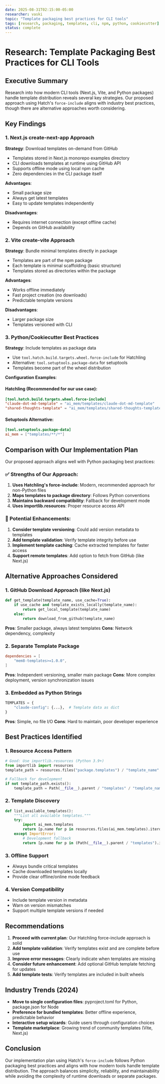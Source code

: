 ```yaml
---
date: 2025-08-31T02:15:00-05:00
researcher: vaski
topic: "Template packaging best practices for CLI tools"
tags: [research, packaging, templates, cli, npm, python, cookiecutter]
status: complete
---
```


# Research: Template Packaging Best Practices for CLI Tools

## Executive Summary

Research into how modern CLI tools (Next.js, Vite, and Python packages) handle template distribution reveals several key strategies. Our proposed approach using Hatch's `force-include` aligns with industry best practices, though there are alternative approaches worth considering.

## Key Findings

### 1. Next.js create-next-app Approach

**Strategy**: Download templates on-demand from GitHub
- Templates stored in Next.js monorepo examples directory
- CLI downloads templates at runtime using GitHub API
- Supports offline mode using local npm cache
- Zero dependencies in the CLI package itself

**Advantages**:
- Small package size
- Always get latest templates
- Easy to update templates independently

**Disadvantages**:
- Requires internet connection (except offline cache)
- Depends on GitHub availability

### 2. Vite create-vite Approach

**Strategy**: Bundle minimal templates directly in package
- Templates are part of the npm package
- Each template is minimal scaffolding (basic structure)
- Templates stored as directories within the package

**Advantages**:
- Works offline immediately
- Fast project creation (no downloads)
- Predictable template versions

**Disadvantages**:
- Larger package size
- Templates versioned with CLI

### 3. Python/Cookiecutter Best Practices

**Strategy**: Include templates as package data
- Use `tool.hatch.build.targets.wheel.force-include` for Hatchling
- Alternative: `tool.setuptools.package-data` for setuptools
- Templates become part of the wheel distribution

**Configuration Examples**:

#### Hatchling (Recommended for our use case):
```toml
[tool.hatch.build.targets.wheel.force-include]
"claude-dot-md-template" = "ai_mem/templates/claude-dot-md-template"
"shared-thoughts-template" = "ai_mem/templates/shared-thoughts-template"
```

#### Setuptools Alternative:
```toml
[tool.setuptools.package-data]
ai_mem = ["templates/**/*"]
```

## Comparison with Our Implementation Plan

Our proposed approach aligns well with Python packaging best practices:

### ✅ Strengths of Our Approach:
1. **Uses Hatchling's force-include**: Modern, recommended approach for non-Python files
2. **Maps templates to package directory**: Follows Python conventions
3. **Maintains backward compatibility**: Fallback for development mode
4. **Uses importlib.resources**: Proper resource access API

### 🔄 Potential Enhancements:

1. **Consider template versioning**: Could add version metadata to templates
2. **Add template validation**: Verify template integrity before use
3. **Implement template caching**: Cache extracted templates for faster access
4. **Support remote templates**: Add option to fetch from GitHub (like Next.js)

## Alternative Approaches Considered

### 1. GitHub Download Approach (like Next.js)
```python
def get_template(template_name, use_cache=True):
    if use_cache and template_exists_locally(template_name):
        return get_local_template(template_name)
    else:
        return download_from_github(template_name)
```

**Pros**: Smaller package, always latest templates
**Cons**: Network dependency, complexity

### 2. Separate Template Package
```toml
dependencies = [
    "mem8-templates>=1.0.0",
]
```

**Pros**: Independent versioning, smaller main package
**Cons**: More complex deployment, version synchronization issues

### 3. Embedded as Python Strings
```python
TEMPLATES = {
    "claude-config": {...},  # Template data as dict
}
```

**Pros**: Simple, no file I/O
**Cons**: Hard to maintain, poor developer experience

## Best Practices Identified

### 1. Resource Access Pattern
```python
# Good: Use importlib.resources (Python 3.9+)
from importlib import resources
template_path = resources.files("package.templates") / "template_name"

# Fallback for development
if not template_path.exists():
    template_path = Path(__file__).parent / "templates" / "template_name"
```

### 2. Template Discovery
```python
def list_available_templates():
    """List all available templates."""
    try:
        import ai_mem.templates
        return [p.name for p in resources.files(ai_mem.templates).iterdir()]
    except ImportError:
        # Development fallback
        return [p.name for p in (Path(__file__).parent / "templates").iterdir()]
```

### 3. Offline Support
- Always bundle critical templates
- Cache downloaded templates locally
- Provide clear offline/online mode feedback

### 4. Version Compatibility
- Include template version in metadata
- Warn on version mismatches
- Support multiple template versions if needed

## Recommendations

1. **Proceed with current plan**: Our Hatchling force-include approach is solid
2. **Add template validation**: Verify templates exist and are complete before use
3. **Improve error messages**: Clearly indicate when templates are missing
4. **Consider future enhancement**: Add optional GitHub template fetching for updates
5. **Add template tests**: Verify templates are included in built wheels

## Industry Trends (2024)

- **Move to single configuration files**: pyproject.toml for Python, package.json for Node
- **Preference for bundled templates**: Better offline experience, predictable behavior
- **Interactive setup wizards**: Guide users through configuration choices
- **Template marketplace**: Growing trend of community templates (Vite, Next.js)

## Conclusion

Our implementation plan using Hatch's `force-include` follows Python packaging best practices and aligns with how modern tools handle template distribution. The approach balances simplicity, reliability, and maintainability while avoiding the complexity of runtime downloads or separate packages.